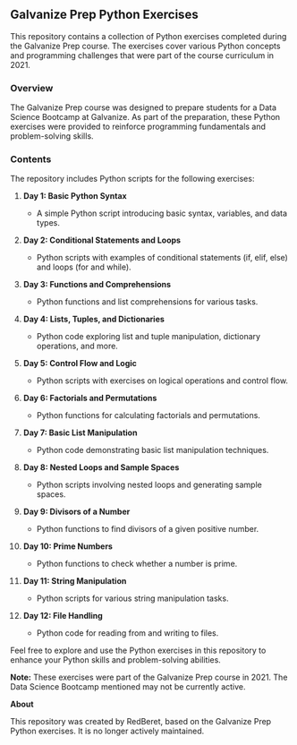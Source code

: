 ## Galvanize Prep Python Exercises

This repository contains a collection of Python exercises completed during the Galvanize Prep course. The exercises cover various Python concepts and programming challenges that were part of the course curriculum in 2021.

### Overview

The Galvanize Prep course was designed to prepare students for a Data Science Bootcamp at Galvanize. As part of the preparation, these Python exercises were provided to reinforce programming fundamentals and problem-solving skills.

### Contents

The repository includes Python scripts for the following exercises:

1. **Day 1: Basic Python Syntax**
   - A simple Python script introducing basic syntax, variables, and data types.

2. **Day 2: Conditional Statements and Loops**
   - Python scripts with examples of conditional statements (if, elif, else) and loops (for and while).

3. **Day 3: Functions and Comprehensions**
   - Python functions and list comprehensions for various tasks.

4. **Day 4: Lists, Tuples, and Dictionaries**
   - Python code exploring list and tuple manipulation, dictionary operations, and more.

5. **Day 5: Control Flow and Logic**
   - Python scripts with exercises on logical operations and control flow.

6. **Day 6: Factorials and Permutations**
   - Python functions for calculating factorials and permutations.

7. **Day 7: Basic List Manipulation**
   - Python code demonstrating basic list manipulation techniques.

8. **Day 8: Nested Loops and Sample Spaces**
   - Python scripts involving nested loops and generating sample spaces.

9. **Day 9: Divisors of a Number**
   - Python functions to find divisors of a given positive number.

10. **Day 10: Prime Numbers**
    - Python functions to check whether a number is prime.

11. **Day 11: String Manipulation**
    - Python scripts for various string manipulation tasks.

12. **Day 12: File Handling**
    - Python code for reading from and writing to files.

Feel free to explore and use the Python exercises in this repository to enhance your Python skills and problem-solving abilities.

**Note:** These exercises were part of the Galvanize Prep course in 2021. The Data Science Bootcamp mentioned may not be currently active.

**About**

This repository was created by RedBeret, based on the Galvanize Prep Python exercises. It is no longer actively maintained. 
